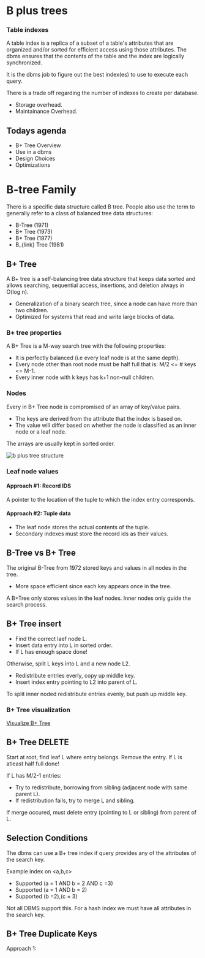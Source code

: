 # B plus trees

### Table indexes

A table index is a replica of a subset of a table's attributes that are organized and/or
sorted for efficient access using those attributes.
The dbms ensures that the contents of the table and the index are logically 
synchronized.

It is the dbms job to figure out the best index(es) to use to execute each query.

There is a trade off regarding the number of indexes to create per database.
* Storage overhead.
* Maintainance Overhead.

## Todays agenda

* B+ Tree Overview
* Use in a dbms
* Design Choices 
* Optimizations

# B-tree Family

There is a specific data structure called B tree.
People also use the term to generally refer to a class of balanced tree data structures:
* B-Tree (1971)
* B+ Tree (1973)
* B* Tree (1977)
* B_{link} Tree (1981)

## B+ Tree

A B+ tree is a self-balancing tree data structure that keeps data sorted and allows 
searching, sequential access, insertions, and deletion always in O(log n).

* Generalization of a binary search tree, since a node can have more than two children.
* Optimized for systems that read and write large blocks of data.

### B+ tree properties

A B+ Tree is a M-way search tree with the following properties:
* It is perfectly balanced (i.e every leaf node is at the same depth).
* Every node other than root node must be half full that is:
M/2 <= # keys <= M-1.
* Every inner node with k keys has k+1 non-null children.

### Nodes

Every in B+ Tree node is compromised of an array of key/value pairs.
* The keys are derived from the attribute that the index is based on.
* The value will differ based on whether the node is classified as an inner node or a
leaf node.

The arrays are usually kept in sorted order.

![b plus tree structure](https://github.com/Uzair-90/practice/blob/master/uzair/cmu_notes/b%2B_leaf_node.png)

### Leaf node values

#### Approach #1: Record IDS
A pointer to the location of the tuple to which the index entry corresponds.

#### Approach #2: Tuple data
* The leaf node stores the actual contents of the tuple.
* Secondary indexes must store the record ids as their values.

## B-Tree vs B+ Tree

The original B-Tree from 1972 stored keys and values in all nodes in the tree.
* More space efficient since each key appears once in the tree.

A B+Tree only stores values in the leaf nodes. Inner nodes only guide the search 
process.

## B+ Tree insert

* Find the correct laef node L.
* Insert data entry into L in sorted order.
* If L has enough space done!

Otherwise, split L keys into L and a new node L2.

* Redistribute entries everly, copy up middle key.
* Insert index entry pointing to L2 into parent of L.

To split inner noded redistribute entries evenly, but push up middle key.

### B+ Tree visualization

[Visualize B+ Tree](https://www.cs.usfca.edu/~galles/visualization/BPlusTree.html)

## B+ Tree DELETE

Start at root, find leaf L where entry belongs.
Remove the entry.
If L is atleast half full done!

If L has M/2-1 entries:
* Try to redistribute, borrowing from sibling (adjacent node with same parent L).
* If redistribution fails, try to merge L and sibling.

If merge occured, must delete entry (pointing to L or sibling) from parent of L.

## Selection Conditions

The dbms can use a B+ tree index if query provides any of the attributes of the search
key.

Example index on <a,b,c>

* Supported (a = 1 AND b = 2 AND c =3)
* Supported (a = 1 AND b = 2)
* Supported (b =2),(c = 3)

Not all DBMS support this.
For a hash index we must have all attributes in the search key.

## B+ Tree Duplicate Keys

Approach 1:
























